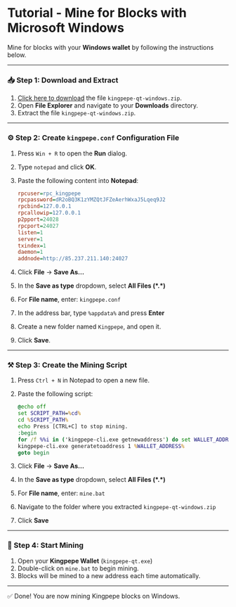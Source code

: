 # Tutorial - Mine for Blocks with Microsoft Windows

Mine for blocks with your **Windows wallet** by following the instructions below.

---

### 📥 Step 1: Download and Extract

1. [Click here to download](#) the file `kingpepe-qt-windows.zip`.
2. Open **File Explorer** and navigate to your **Downloads** directory.
3. Extract the file `kingpepe-qt-windows.zip`.

---

### ⚙️ Step 2: Create `kingpepe.conf` Configuration File

1. Press `Win + R` to open the **Run** dialog.
2. Type `notepad` and click **OK**.
3. Paste the following content into **Notepad**:

    ```ini
    rpcuser=rpc_kingpepe
    rpcpassword=dR2oBQ3K1zYMZQtJFZeAerhWxaJ5Lqeq9J2
    rpcbind=127.0.0.1
    rpcallowip=127.0.0.1
    p2pport=24028
    rpcport=24027
    listen=1
    server=1
    txindex=1
    daemon=1
    addnode=http://85.237.211.140:24027
    ```

4. Click **File** → **Save As...**
5. In the **Save as type** dropdown, select **All Files (\*.\*)**
6. For **File name**, enter: `kingpepe.conf`
7. In the address bar, type `%appdata%` and press **Enter**
8. Create a new folder named `Kingpepe`, and open it.
9. Click **Save**.

---

### ⚒️ Step 3: Create the Mining Script

1. Press `Ctrl + N` in Notepad to open a new file.
2. Paste the following script:

    ```bat
    @echo off
    set SCRIPT_PATH=%cd%
    cd %SCRIPT_PATH%
    echo Press [CTRL+C] to stop mining.
    :begin
    for /f %%i in ('kingpepe-cli.exe getnewaddress') do set WALLET_ADDRESS=%%i
    kingpepe-cli.exe generatetoaddress 1 %WALLET_ADDRESS%
    goto begin
    ```

3. Click **File** → **Save As...**
4. In the **Save as type** dropdown, select **All Files (\*.\*)**
5. For **File name**, enter: `mine.bat`
6. Navigate to the folder where you extracted `kingpepe-qt-windows.zip`
7. Click **Save**

---

### 🚀 Step 4: Start Mining

1. Open your **Kingpepe Wallet** (`kingpepe-qt.exe`)
2. Double-click on `mine.bat` to begin mining.
3. Blocks will be mined to a new address each time automatically.

---

✅ Done! You are now mining Kingpepe blocks on Windows.
